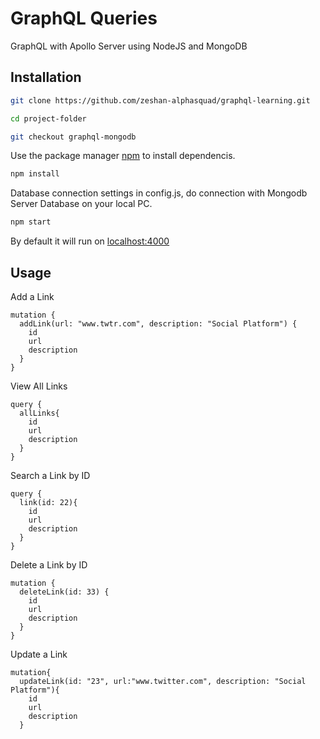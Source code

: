 # GraphQL Queries

GraphQL with Apollo Server using NodeJS and MongoDB

## Installation

```bash
git clone https://github.com/zeshan-alphasquad/graphql-learning.git
```
```bash
cd project-folder
```
```bash
git checkout graphql-mongodb
```

Use the package manager [npm](https://npmjs.com) to install dependencis.

```bash
npm install
```

Database connection settings in config.js, do connection with Mongodb Server Database on your local PC.

```bash
npm start
```
By default it will run on [localhost:4000](localhost:4000)

## Usage

Add a Link
```
mutation {
  addLink(url: "www.twtr.com", description: "Social Platform") {
    id
    url
    description
  }
}
```

View All Links
```
query {
  allLinks{
    id
    url
    description
  }
}
```

Search a Link by ID
```
query {
  link(id: 22){
    id
    url
    description
  }
}
```

Delete a Link by ID
```
mutation {
  deleteLink(id: 33) {
    id
    url
    description
  }
}
```

Update a Link 
```
mutation{
  updateLink(id: "23", url:"www.twitter.com", description: "Social Platform"){
    id
    url
    description
  }
```